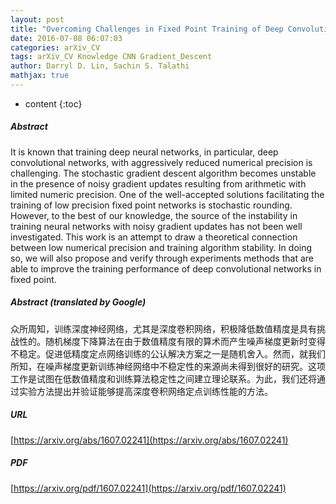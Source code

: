 ```yaml
---
layout: post
title: "Overcoming Challenges in Fixed Point Training of Deep Convolutional Networks"
date: 2016-07-08 06:07:03
categories: arXiv_CV
tags: arXiv_CV Knowledge CNN Gradient_Descent
author: Darryl D. Lin, Sachin S. Talathi
mathjax: true
---
```


* content
{:toc}

##### Abstract
It is known that training deep neural networks, in particular, deep convolutional networks, with aggressively reduced numerical precision is challenging. The stochastic gradient descent algorithm becomes unstable in the presence of noisy gradient updates resulting from arithmetic with limited numeric precision. One of the well-accepted solutions facilitating the training of low precision fixed point networks is stochastic rounding. However, to the best of our knowledge, the source of the instability in training neural networks with noisy gradient updates has not been well investigated. This work is an attempt to draw a theoretical connection between low numerical precision and training algorithm stability. In doing so, we will also propose and verify through experiments methods that are able to improve the training performance of deep convolutional networks in fixed point.

##### Abstract (translated by Google)
众所周知，训练深度神经网络，尤其是深度卷积网络，积极降低数值精度是具有挑战性的。随机梯度下降算法在由于数值精度有限的算术而产生噪声梯度更新时变得不稳定。促进低精度定点网络训练的公认解决方案之一是随机舍入。然而，就我们所知，在噪声梯度更新训练神经网络中不稳定性的来源尚未得到很好的研究。这项工作是试图在低数值精度和训练算法稳定性之间建立理论联系。为此，我们还将通过实验方法提出并验证能够提高深度卷积网络定点训练性能的方法。

##### URL
[https://arxiv.org/abs/1607.02241](https://arxiv.org/abs/1607.02241)

##### PDF
[https://arxiv.org/pdf/1607.02241](https://arxiv.org/pdf/1607.02241)

